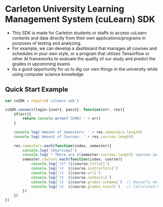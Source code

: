 # Carleton University Learning Management System (cuLearn) SDK

* This SDK is made for Carleton students or staffs to access cuLearn contents and data directly from their own applications/programs in purposes of testing and analyzing. 
* For example, we can develop a dashboard that manages all courses and schedules in your own style, or a program that utilizes Tensorflow or other AI frameworks to evaluate the quality of our study and predict the grades in upcomming exams
* Its a good opportunity for us to dig our own things in the university while using computer science knowledge


## Quick Start Example
```javascript
var cuSDK = require('culearn-sdk')

cuSDK.connect(login:{user1, pass1}, function(err, res){
    if(err){
        return console.error('[ERR] ' + err)
    }
    
    console.log('Amount of Semesters: ' + res.semesters.length)
    console.log('Amount of Courses: ' + res.courses.length)
    
    res.semesters.each(function(index, semester){
        console.log('[Overview]')
        console.log(`* There are ${semester.courses.length} courses in ${semester.title}`)
        semester.courses.each(function(index, course){
            console.log(`\t* [${course.title}]`)
            console.log(`\t  ${course.instructors}`)
            console.log(`\t  ${course.url}`)
            console.log(`\t  ${course.contacts}`)
            console.log(`\t  ${course.grades.schema}`)	// Manually defined by user
            console.log(`\t  ${course.grades.total}`)	// Calculated based on the schema
        })
    })
})
```
